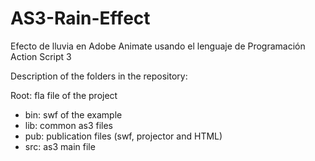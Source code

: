 # AS3-Rain-Effect
Efecto de lluvia en Adobe Animate usando el lenguaje de Programación Action Script 3

Description of the folders in the repository:

Root: fla file of the project

* bin: swf of the example
* lib: common as3 files
* pub: publication files (swf, projector and HTML)
* src: as3 main file
